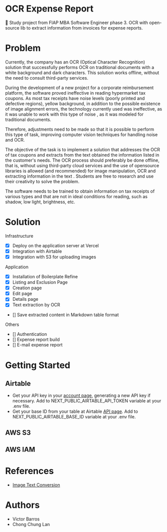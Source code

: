# OCR Expense Report

🔬 Study project from FIAP MBA Software Engineer phase 3. OCR with open-source lib to extract information from invoices for expense reports.

# Problem

Currently, the company has an OCR (Optical Character Recognition) solution that successfully performs OCR on traditional documents with a white background and dark characters. This solution works offline, without the need to consult third-party services.

During the development of a new project for a corporate reimbursement platform, the software proved ineffective in reading hypermarket tax coupons. As most tax receipts have noise levels (poorly printed and defective regions), yellow background, in addition to the possible existence of image alignment errors, the technology currently used was ineffective, as it was unable to work with this type of noise , as it was modeled for traditional documents.

Therefore, adjustments need to be made so that it is possible to perform this type of task, improving computer vision techniques for handling noise and OCR.

The objective of the task is to implement a solution that addresses the OCR of tax coupons and extracts from the text obtained the information listed in the customer's needs. The OCR process should preferably be done offline, that is, without using third-party cloud services and the use of opensource libraries is allowed (and recommended) for image manipulation, OCR and extracting information in the text . Students are free to research and use their creativity to solve the problem.

The software needs to be trained to obtain information on tax receipts of various types and that are not in ideal conditions for reading, such as shadow, low light, brightness, etc.

# Solution

Infrastructure

- [x] Deploy on the application server at Vercel
- [x] Integration with Airtable
- [x] Integration with S3 for uploading images

Application

- [x] Installation of Boilerplate Refine
- [x] Listing and Exclusion Page
- [x] Creation page
- [x] Edit page
- [x] Details page
- [x] Text extraction by OCR
- [] Save extracted content in Markdown table format

Others

- [] Authentication
- [] Expense report build
- [] E-mail expense report

# Getting Started

## Airtable

- Get your API key in your [account page](https://airtable.com/account), generating a new API key if necessary. Add to NEXT_PUBLIC_AIRTABLE_API_TOKEN variable at your .env file.
- Get your base ID from your table at Airtable [API page](https://airtable.com/api). Add to NEXT_PUBLIC_AIRTABLE_BASE_ID variable at your .env file.

## AWS S3

## AWS IAM

# References

- [Image Text Conversion](https://www.smashingmagazine.com/2021/06/image-text-conversion-react-tesseract-js-ocr/)

# Authors

- Victor Barros
- Chong Chung Lan
